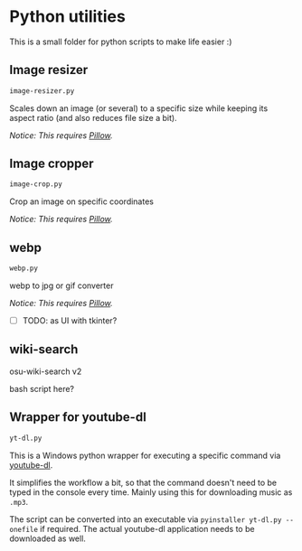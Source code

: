 # Python utilities

This is a small folder for python scripts to make life easier :)

## Image resizer

```md
image-resizer.py
```

Scales down an image (or several) to a specific size while keeping its aspect ratio (and also reduces file size a bit).

*Notice: This requires [Pillow](https://python-pillow.org/).*

## Image cropper

```md
image-crop.py
```

Crop an image on specific coordinates

*Notice: This requires [Pillow](https://python-pillow.org/).*

## webp

```md
webp.py
```

webp to jpg or gif converter

*Notice: This requires [Pillow](https://python-pillow.org/).*

- [ ] TODO: as UI with tkinter?

## wiki-search

osu-wiki-search v2

bash script here?

## Wrapper for youtube-dl

```md
yt-dl.py
```

This is a Windows python wrapper for executing a specific command via [youtube-dl](https://github.com/ytdl-org/youtube-dl).

It simplifies the workflow a bit, so that the command doesn't need to be typed in the console every time. Mainly using this for downloading music as `.mp3`.

The script can be converted into an executable via `pyinstaller yt-dl.py --onefile` if required. The actual youtube-dl application needs to be downloaded as well.
